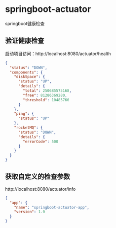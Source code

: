 # springboot-actuator
springboot健康检查

## 验证健康检查
启动项目访问：http://localhost:8080/actuator/health
```json
{
  "status": "DOWN",
  "components": {
    "diskSpace": {
      "status": "UP",
      "details": {
        "total": 250685575168,
        "free": 81286369280,
        "threshold": 10485760
      }
    },
    "ping": {
      "status": "UP"
    },
    "rocketMQ": {
      "status": "DOWN",
      "details": {
        "errorCode": 500
      }
    }
  }
}

```
## 获取自定义的检查参数
http://localhost:8080/actuator/info
```json
{
  "app": {
    "name": "springboot-actuator-app",
    "version": 1.0
  }
}
```
